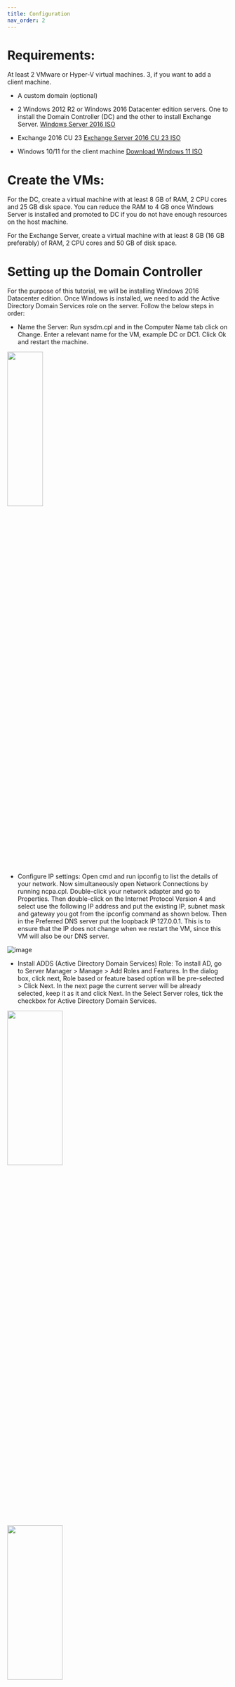 ```yaml
---
title: Configuration
nav_order: 2
---
```


# Requirements:
At least 2 VMware or Hyper-V virtual machines. 3, if you want to add a client machine.

* A custom domain (optional) 

* 2 Windows 2012 R2 or Windows 2016 Datacenter edition servers. One to install the Domain Controller (DC) and the other to install Exchange Server. [Windows Server 2016 ISO](https://www.microsoft.com/en-us/evalcenter/download-windows-server-2016?msockid=1e825a2dad9464f405984ef5ac92651d)

* Exchange 2016 CU 23 [Exchange Server 2016 CU 23 ISO](https://www.microsoft.com/en-us/download/details.aspx?id=104132)

* Windows 10/11 for the client machine [Download Windows 11 ISO](https://www.microsoft.com/software-download/windows11?msockid=1e825a2dad9464f405984ef5ac92651d)


# Create the VMs:
For the DC, create a virtual machine with at least 8 GB of RAM, 2 CPU cores and 25 GB disk space. You can reduce the RAM to 4 GB once Windows Server is installed and promoted to DC if you do not have enough resources on the host machine.  

For the Exchange Server, create a virtual machine with at least 8 GB (16 GB preferably) of RAM, 2 CPU cores and 50 GB of disk space.  

# Setting up the Domain Controller 
For the purpose of this tutorial, we will be installing Windows 2016 Datacenter edition. Once Windows is installed, we need to add the Active Directory Domain Services role on the server. Follow the below steps in order:

* Name the Server: Run sysdm.cpl and in the Computer Name tab click on Change. Enter a relevant name for the VM, example DC or DC1. Click Ok and restart the machine.

<img src="https://github.com/user-attachments/assets/d1004f4c-7660-4a4f-ba32-4c3c87d436be" width=40% height=30%>


* Configure IP settings: Open cmd and run ipconfig to list the details of your network. Now simultaneously open Network Connections by running ncpa.cpl. Double-click your network adapter and go to Properties. Then double-click on the Internet Protocol Version 4 and select use the following IP address and put the existing IP, subnet mask and gateway you got from the ipconfig command as shown below. Then in the Preferred DNS server put the loopback IP 127.0.0.1. This is to ensure that the IP does not change when we restart the VM, since this VM will also be our DNS server. 


![image](https://github.com/user-attachments/assets/452fc595-6807-42a1-a97c-f3660dd1d095)

* Install ADDS (Active Directory Domain Services) Role: To install AD, go to Server Manager > Manage > Add Roles and Features. In the dialog box, click next, Role based or feature based option will be pre-selected > Click Next. In the next page the current server will be already selected, keep it as it and click Next. In the Select Server roles, tick the checkbox for Active Directory Domain Services. 

<img src="https://github.com/user-attachments/assets/bc683017-4ff9-4a95-af9b-099c282b3ae7" width=50% height=30%>

<img src="https://github.com/user-attachments/assets/a7b0f983-3ece-4e06-86ec-5ffa1e5a10d8" width=50% height=30%>

<img src="https://github.com/user-attachments/assets/7460393a-1139-4249-952e-9818bb242632" width=50% height=30%>

<img src="https://github.com/user-attachments/assets/38d581dc-c35e-4603-bb4d-2ea3fb7400ad" width=50% height=30%>

<img src="https://github.com/user-attachments/assets/853e0ff0-4315-4263-acd6-cfb87cde1c51" width=50% height=30%>

<img src="https://github.com/user-attachments/assets/0f0a0dd0-7917-41db-8b1c-23e393a575c8" width=50% height=30%>

<img src="https://github.com/user-attachments/assets/8a55399f-ae9b-430c-bcd6-6100202df509" width=50% height=30%>

<img src="https://github.com/user-attachments/assets/0953c71b-e5b3-4f47-87d8-58b929eaab97" width=50% height=30%>

<img src="https://github.com/user-attachments/assets/a18321ab-8450-4733-a621-ead1978fecaf" width=50% height=30%>

* Here you need to add your domain that you own OR you can also add a .local domain. If you already have ADDS setup, you can add the UPN suffix. 

<img src="https://github.com/user-attachments/assets/8de8802c-0685-4112-b5da-60ff15cfc72e" width=50% height=30%>

<img src="https://github.com/user-attachments/assets/4568448a-2a4c-4198-9eab-42a1d3c53868" width=50% height=30%>

<img src="https://github.com/user-attachments/assets/9c2c7510-4369-4ede-b5e2-6b220befff4a" width=50% height=30%>

<img src="https://github.com/user-attachments/assets/c6f31b32-dbe8-47d3-992d-0e2853db461e" width=50% height=30%>

<img src="https://github.com/user-attachments/assets/f38cc62c-f2e3-42c8-92fb-c1311c3fe3a8" width=50% height=30%>

<img src="https://github.com/user-attachments/assets/49bcb210-db3d-40a0-9cbf-0dea01f17487" width=50% height=30%>

Reboot the machine and login to the Domain:

<img src="https://github.com/user-attachments/assets/d9567bbb-9182-46f6-ab09-c1d7b743a3de" width=50% height=30%>

![image](https://github.com/user-attachments/assets/52abb887-3c81-4c0e-80b4-a9957ad8b51a)

![image](https://github.com/user-attachments/assets/712fe3ca-34b4-40e2-a0a4-3abb22a92839)

At this point we are done with installing Active Directory with domain as idiotbox.com. We can now create the users or groups if required. We can now proceed with the installation of Exchange Server. 

In case you already have ADDS setup with a different domain or have a .local domain, you can add the UPN suffix using AD Domains & Trusts as below, the important thing is that one of these domains needs to be verified in M365 as well. 

![Screenshot 2024-11-01 145411](https://github.com/user-attachments/assets/d71bb1e2-15bd-46b8-a8de-addd377a58b2)

![image](https://github.com/user-attachments/assets/d4220d0e-49d2-4fdc-98ad-aa752cb57dde)


***

# Installing Exchange Server

Before we start installing Exchange on the VM, we'll need to do a couple other things:
* Change the DNS server to the DC we previously created:
![Screenshot 2024-10-10 185518](https://github.com/user-attachments/assets/9c134ba5-711e-4121-8114-2f871aabcaf2)

* Rename the VM (same steps we followed for the DC above), example we rename it to Exch1
* Connect the VM to the AD domain
![Screenshot 2024-10-10 185710](https://github.com/user-attachments/assets/d38cc5f2-ecc5-4a2e-8dd0-39d2f3167f16)


Now, we can proceed with the installation of the Exchange Server 2016 prerequisites for Windows Server 2016:
* Open PowerShell as admin and run the below cmd:
* `Install-WindowsFeature NET-Framework-45-Core, NET-Framework-45-ASPNET, NET-WCF-HTTP-Activation45, NET-WCF-Pipe-Activation45, NET-WCF-TCP-Activation45, NET-WCF-TCP-PortSharing45, Server-Media-Foundation, RPC-over-HTTP-proxy, RSAT-Clustering, RSAT-Clustering-CmdInterface, RSAT-Clustering-Mgmt, RSAT-Clustering-PowerShell, WAS-Process-Model, Web-Asp-Net45, Web-Basic-Auth, Web-Client-Auth, Web-Digest-Auth, Web-Dir-Browsing, Web-Dyn-Compression, Web-Http-Errors, Web-Http-Logging, Web-Http-Redirect, Web-Http-Tracing, Web-ISAPI-Ext, Web-ISAPI-Filter, Web-Lgcy-Mgmt-Console, Web-Metabase, Web-Mgmt-Console, Web-Mgmt-Service, Web-Net-Ext45, Web-Request-Monitor, Web-Server, Web-Stat-Compression, Web-Static-Content, Web-Windows-Auth, Web-WMI, Windows-Identity-Foundation, RSAT-ADDS`
* Install [.NET framework ](https://download.visualstudio.microsoft.com/download/pr/014120d7-d689-4305-befd-3cb711108212/0fd66638cde16859462a6243a4629a50/ndp48-x86-x64-allos-enu.exe)
* Install [December 13, 2016 (KB3206632) security update](https://support.microsoft.com/help/4004227) (You can only install this update if your Windows Server 2016 version is 14393.576 or earlier (circa December, 2016)).
* Install [Visual C++ Redistributable Package for Visual Studio 2012](https://www.microsoft.com/download/details.aspx?id=30679)
* Install [Visual C++ Redistributable Package for Visual Studio 2013](https://support.microsoft.com/help/4032938)
* Install [IIS URL Rewrite Module](https://www.iis.net/downloads/microsoft/url-rewrite) 
* Install [Microsoft Unified Communications Managed API 4.0, Core Runtime 64-bit](https://www.microsoft.com/download/details.aspx?id=34992) (If you get an error, reboot and try again)
![image](https://github.com/user-attachments/assets/5ffc5660-46ff-4f16-9533-fc25889b4bdc)

At this point of time, we'll restart the VM a couple of times to ensure all pending reboots are complete.

## Installing the Exchange 2016 Server:
After you restart the server, make sure to log back in using an AD admin account. If you have followed the previous steps, it will be default Administrator account we setup for our DC. Else, it needs to be an admin account with Domain Admin and Schema Admin privileges. 
![image](https://github.com/user-attachments/assets/cd0f98de-ba55-4bb9-88f4-2b60735ac9a7)

Mount the Exchange Server ISO, open command prompt as an admin and navigate to the root of the drive where the ISO was mounted, then run the below commands:
Example, if the ISO was mounted on D drive, run

`cd D:`

### Extend the AD Schema to include the Exchange attributes
`<Virtual DVD drive letter>:\Setup.exe /IAcceptExchangeServerLicenseTerms_DiagnosticDataON /PrepareSchema`

Example: `Setup.exe /IAcceptExchangeServerLicenseTerms_DiagnosticDataON /PrepareSchema`

![image](https://github.com/user-attachments/assets/784975af-f7e8-4b37-a411-a920c3cb2ca8)

### Preparing the AD to create containers, objects, and other items in Active Directory to store information
`<Virtual DVD drive letter>:\Setup.exe /IAcceptExchangeServerLicenseTerms_DiagnosticDataON /PrepareAD /OrganizationName:"<Organization name>"`

Example: `Setup.exe /IAcceptExchangeServerLicenseTerms_DiagnosticDataON /PrepareAD /OrganizationName:"Evil Corp"`

### Preparing the Domain to create additional containers and security groups, and set the permissions so Exchange can access them
`<Virtual DVD drive letter>:\Setup.exe /IAcceptExchangeServerLicenseTerms_DiagnosticDataON /PrepareAllDomains`

Example: `Setup.exe /IAcceptExchangeServerLicenseTerms_DiagnosticDataON /PrepareAllDomains`
![image](https://github.com/user-attachments/assets/1fae62be-bd45-416d-858e-2416f8d94526)

### Installing the Mailbox server Role
`Setup.exe /IAcceptExchangeServerLicenseTerms_DiagnosticDataON /Mode:Install /Roles:Mailbox /on:"Evil Corp"`

![image](https://github.com/user-attachments/assets/870aad30-cf83-4c9a-903e-fa49e69ba6e4)

### Verify Installation
Check if all the required Exchange services are running:

![image](https://github.com/user-attachments/assets/c2d51f65-fd4b-483c-8ce9-c43f50ef543f)

Check if you are able to access ECP and OWA

![image](https://github.com/user-attachments/assets/1ea3ed28-8420-4808-aae1-fd7b40f36b88)

Check if you are able to access Exchange Management Shell 

![image](https://github.com/user-attachments/assets/e586ed1c-fe4a-44d0-879c-b0c0f3c332c8)


### Post installation configurations:

* Renaming the Virtual Directories 


* Purchasing a 3rd party SAN certificate for the domain

You can either purchase a 3rd party SSL certificate or [Get and install a FREE Exchange SAN certificate](https://github.com/aaqibwani/M365/wiki/Get-and-install-a-FREE-Exchange-SAN-certificate-(Let's-Encrypt))

## Install and Configure AADConnect

* Download AADConnect (Microsoft Entra Connect) tool from [Microsoft Entra Connect](https://www.microsoft.com/en-us/download/details.aspx?id=47594)
* Install AADConnect. Use custom installation.
* On the User Sign-in page, we will select Password Hash Synchronization and enable Single Sign-on for the purpose of this tutorial. Read more about PHS and SSO:

![Screenshot 2024-10-12 015055](https://github.com/user-attachments/assets/0066fb33-03ab-4893-a81d-6306b5996a17)

* Enter the username of the AAD account with the following least privileges:

![Screenshot 2024-10-12 015214](https://github.com/user-attachments/assets/57d4b1f8-d889-48ea-8724-277205a9e7fd)

* Let AADConnect create a separate AD account that will be used for synchronization. Enter your Admin credentials to validate: 

![Screenshot 2024-10-12 020147](https://github.com/user-attachments/assets/c92237cf-afd1-4780-92e4-66cf7406c98e)

![Screenshot 2024-10-12 020312](https://github.com/user-attachments/assets/57793b49-1a32-4598-93be-e816adf5d87d)

* Since I have not added the idiotbox.com domain to my M365 tenant (as I do not own this), I will click on 'Continue without matching...'. But you can add your custom domain to M365.

![Screenshot 2024-10-12 020400](https://github.com/user-attachments/assets/64bb1f5f-717e-4a13-9bf5-b78cce6b3373)

* Select the OU's whose objects you want to sync to AAD. I have selected the Users and Computers default OU, however you can create a new OU and use it as well.

![Screenshot 2024-10-12 020436](https://github.com/user-attachments/assets/dc169851-5ae4-4651-ab00-500a75a24e88)

![Screenshot 2024-10-12 020450](https://github.com/user-attachments/assets/62aac2bd-1ac3-453d-bd54-d09d3d3e1ecb)

![Screenshot 2024-10-12 020504](https://github.com/user-attachments/assets/c147d233-facf-4396-8cab-fe93369e8f2c)

![Screenshot 2024-10-12 020522](https://github.com/user-attachments/assets/56d26070-3f5b-41e5-89aa-5a53c565dbd9)

![Screenshot 2024-10-12 020640](https://github.com/user-attachments/assets/d1461a91-2181-41d8-9d0c-41ff43de9884)

![Screenshot 2024-10-12 020658](https://github.com/user-attachments/assets/5517a981-5152-487e-bcfe-2d30fa1df4e7)

![Screenshot 2024-10-12 021318](https://github.com/user-attachments/assets/564ca551-886f-4dec-8dca-c11d05c4a459)

![Screenshot 2024-10-12 021912](https://github.com/user-attachments/assets/f87dd734-4b03-4d5e-a9c8-804ded470429)

![Screenshot 2024-10-12 022056](https://github.com/user-attachments/assets/b20e6d6d-cc8d-4c4e-b11d-88204db1147c)

![Screenshot 2024-10-12 022309](https://github.com/user-attachments/assets/164d580b-e47c-4d7e-890f-423f80bca875)


# Configuring Exchange Hybrid

* Download the Hybrid Configuration wizard from aka.ms/hybridwizard. Use Internet Explorer or Edge to download else you will get an error about different Security Zones
![Screenshot 2024-10-15 225124](https://github.com/user-attachments/assets/958dfc5a-1e7b-4dcf-9489-4bcd62ef4804)

![Screenshot 2024-10-15 225223](https://github.com/user-attachments/assets/6505fd1b-d1f9-4f4f-a39e-fbc315521a7b)

* If you get an error saying download is blocked, enable the downloads from:

![Screenshot 2024-10-15 230131](https://github.com/user-attachments/assets/cb880f52-bbb8-46f7-8426-80551f91b130)

* The HCW will open:
![Screenshot 2024-10-15 225337](https://github.com/user-attachments/assets/9d66cb2d-2f1f-4280-b944-3f4d43a0f5c4)

* Click on Next and select license this server. Your Exchange Server will be licensed:
![Screenshot 2024-10-15 232943](https://github.com/user-attachments/assets/64c95177-f6cf-48e4-a4e3-0269713aa3ce)

* Click Next and sign in to your AAD account with a Global Admin or Exchange Admin role.

![Screenshot 2024-11-01 153734](https://github.com/user-attachments/assets/489eadcf-c525-4a76-ad11-bd73c403b2b3)

* Click Next and select Full Hybrid

![Screenshot 2024-10-15 233035](https://github.com/user-attachments/assets/694b6956-b523-4808-8ee5-495ed9c79870)

* We can either go with Classic or Modern Hybrid depending upon if we procured a 3rd party SAN certificate and have the EWS virtual directory published in public DNS. For the purpose of this lab, we will go with Modern Hybrid. 

![Screenshot 2024-11-01 154022](https://github.com/user-attachments/assets/b3d4d4f3-7b1b-462f-801a-b8af55918601)

* Keep the default selection:

![Screenshot 2024-11-01 154044](https://github.com/user-attachments/assets/45230e34-ae33-405e-95ff-aea83e21ea2d)

* If you have not configured the Virtual Directories and populated the Internal/External URLs particularly the External URL for EWS, it will ask you to do that, enter the domain that has a public DNS:

![Screenshot 2024-11-01 154144](https://github.com/user-attachments/assets/9f255565-1731-449e-855f-236159717043)

* Enter the On-prem Admin credentials, this account will be used for hybrid mailbox migrations. It is also possible that the password expires in the near future. At that time you'll have to update the migration endpoint using PowerShell:

![Screenshot 2024-11-01 154216](https://github.com/user-attachments/assets/2e049043-1c2c-4e1b-b82e-5a082c7db65d)

* Now, the Hybrid Agent setup will happen:

![Screenshot 2024-11-01 154744](https://github.com/user-attachments/assets/d439c1ad-b04f-4893-b3dd-79aead74670f)

* On the next page, we will select CAS, as we do not intend to deploy an Edge Server:

![Screenshot 2024-11-01 154756](https://github.com/user-attachments/assets/7d2aae78-4509-4811-b54b-520050671d40)

* Next, you'll be asked to select the server to host the Receive and Send Connectors:

![Screenshot 2024-11-01 154811](https://github.com/user-attachments/assets/f2a94480-03b5-431b-a957-e20b837bc553)

![Screenshot 2024-11-01 154826](https://github.com/user-attachments/assets/f6b0921f-3507-4bb2-8459-1d623e3003f5)

* Next, you'll be asked to select the certificate. If you have installed a 3rd party certificate, you'll select that one.
* Next, enter the FQDN of your organization 
* The setup will complete or maybe have one or more issues. Depending upon the issues you encounter, you can fix them later by running the respective cmdlets in EMS:

![Screenshot 2024-11-01 163136](https://github.com/user-attachments/assets/78aa7564-725a-443c-b07e-83b5f3bd38fe)

I received an error because I did not install a new certificate on the server, however I can safely close it and later configure it manually. 

## Verify Exchange Hybrid Setup

* We can now try to provision a remote mailbox from Exchange on-premises and verify that the mailbox is provisioned in Exchange Online:
* Open EMS and run:

![Screenshot 2024-11-01 231731](https://github.com/user-attachments/assets/68a811fc-2238-481b-8369-0dbc68e09e40)

* Then run Delta Sync or wait for the next sync cycle
* Verify the mailbox is created in Exchange Online:

![image](https://github.com/user-attachments/assets/c5f0c77f-acd9-474a-961b-a255329b1147)

Our Exchange Hybrid Setup is complete!
   
